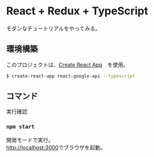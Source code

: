 # React + Redux + TypeScript

モダンなチュートリアルをやってみる。

## 環境構築

このプロジェクトは、[Create React App](https://github.com/facebook/create-react-app)　を使用。

```bash
$ create-react-app react-google-api --typescript
```

## コマンド

実行確認

### `npm start`

開発モードで実行。<br />
[http://localhost:3000](http://localhost:3000)でブラウザを起動。
